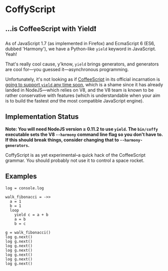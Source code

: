 


# CoffyScript

## ...is CoffeeScript with Yield❗

As of JavaScript 1.7 (as implemented in Firefox) and EcmaScript 6 (ES6, dubbed 'Harmony'), we have a
Python-like `yield` keyword in JavaScript. Yeah!

That's really cool cause, y'know, `yield` brings generators, and generators are cool for—you
guessed it—asynchronous programming.

Unfortunately, it's not looking as if [CoffeeScript](https://github.com/jashkenas/coffee-script) in its
official incarnation is [going to support `yield` any time soon](https://github.com/jashkenas/coffee-script/wiki/FAQ#unsupported-features),
which is a shame since it has already landed in NodeJS—which relies on V8, and the V8 team is known to be rather
conservative with features (which is understandable when your aim is to build the fastest *and* the most compatible
JavaScript engine).

## Implementation Status

**Note: You will need NodeJS version ≥ 0.11.2 to use `yield`. The `bin/coffy` executable sets the V8
`--harmony` command line flag so you don't have to. If this should break things, consider changing
that to `--harmony-generators`.**

CoffyScript is as yet experimental–a quick hack of the CoffeeScript grammar. You should probably not use
it to control a space rocket.

## Examples


    log = console.log

    walk_fibonacci = ->>
      a = 1
      b = 1
      loop
        yield c = a + b
        a = b
        b = c

    g = walk_fibonacci()
    log g.next()
    log g.next()
    log g.next()
    log g.next()
    log g.next()
    log g.next()
    log g.next()




